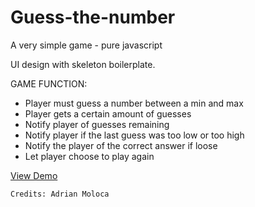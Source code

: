 # Guess-the-number
A very simple game - pure javascript

UI design with skeleton boilerplate.

GAME FUNCTION:
- Player must guess a number between a min and max
- Player gets a certain amount of guesses
- Notify player of guesses remaining
- Notify player if the last guess was too low or too high
- Notify the player of the correct answer if loose
- Let player choose to play again

<a href="https://www.adymoloca.com/app/number-guesser/" target="_blank">View Demo<a/>

<code>Credits: Adrian Moloca</code>
